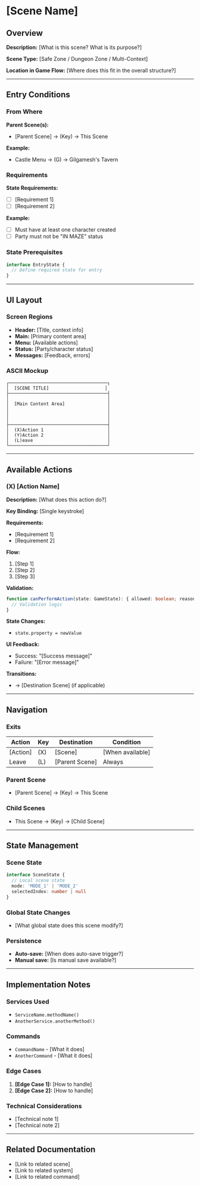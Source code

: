 # [Scene Name]

## Overview

**Description:** [What is this scene? What is its purpose?]

**Scene Type:** [Safe Zone / Dungeon Zone / Multi-Context]

**Location in Game Flow:** [Where does this fit in the overall structure?]

---

## Entry Conditions

### From Where

**Parent Scene(s):**
- [Parent Scene] → (Key) → This Scene

**Example:**
- Castle Menu → (G) → Gilgamesh's Tavern

### Requirements

**State Requirements:**
- [ ] [Requirement 1]
- [ ] [Requirement 2]

**Example:**
- [ ] Must have at least one character created
- [ ] Party must not be "IN MAZE" status

### State Prerequisites

```typescript
interface EntryState {
  // Define required state for entry
}
```

---

## UI Layout

### Screen Regions

- **Header:** [Title, context info]
- **Main:** [Primary content area]
- **Menu:** [Available actions]
- **Status:** [Party/character status]
- **Messages:** [Feedback, errors]

### ASCII Mockup

```
┌─────────────────────────────────────┐
│  [SCENE TITLE]                     │
├─────────────────────────────────────┤
│                                     │
│  [Main Content Area]                │
│                                     │
│                                     │
│                                     │
├─────────────────────────────────────┤
│  (X)Action 1                        │
│  (Y)Action 2                        │
│  (L)eave                            │
└─────────────────────────────────────┘
```

---

## Available Actions

### (X) [Action Name]

**Description:** [What does this action do?]

**Key Binding:** [Single keystroke]

**Requirements:**
- [Requirement 1]
- [Requirement 2]

**Flow:**
1. [Step 1]
2. [Step 2]
3. [Step 3]

**Validation:**

```typescript
function canPerformAction(state: GameState): { allowed: boolean; reason?: string } {
  // Validation logic
}
```

**State Changes:**
- `state.property = newValue`

**UI Feedback:**
- Success: "[Success message]"
- Failure: "[Error message]"

**Transitions:**
- → [Destination Scene] (if applicable)

---

## Navigation

### Exits

| Action | Key | Destination | Condition |
|--------|-----|-------------|-----------|
| [Action] | (X) | [Scene] | [When available] |
| Leave | (L) | [Parent Scene] | Always |

### Parent Scene

- [Parent Scene] → (Key) → This Scene

### Child Scenes

- This Scene → (Key) → [Child Scene]

---

## State Management

### Scene State

```typescript
interface SceneState {
  // Local scene state
  mode: 'MODE_1' | 'MODE_2'
  selectedIndex: number | null
}
```

### Global State Changes

- [What global state does this scene modify?]

### Persistence

- **Auto-save:** [When does auto-save trigger?]
- **Manual save:** [Is manual save available?]

---

## Implementation Notes

### Services Used

- `ServiceName.methodName()`
- `AnotherService.anotherMethod()`

### Commands

- `CommandName` - [What it does]
- `AnotherCommand` - [What it does]

### Edge Cases

1. **[Edge Case 1]:** [How to handle]
2. **[Edge Case 2]:** [How to handle]

### Technical Considerations

- [Technical note 1]
- [Technical note 2]

---

## Related Documentation

- [Link to related scene]
- [Link to related system]
- [Link to related command]
